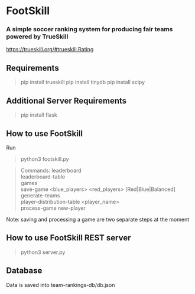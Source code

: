 # FootSkill
### A simple soccer ranking system for producing fair teams powered by TrueSkill

https://trueskill.org/#trueskill.Rating

## Requirements

> pip install trueskill
> pip install tinydb
> pip install scipy

## Additional Server Requirements

> pip install flask

## How to use FootSkill

Run
> python3 footskill.py

>Commands:
> leaderboard<br />
> leaderboard-table<br />
> games<br />
> save-game <date> <blue_players> <red_players> [Red|Blue|Balanced]<br />
> generate-teams <players><br />
> player-distribution-table <player_name><br />
> process-game <date>
> new-player <name>

Note: saving and processing a game are two separate steps at the moment

## How to use FootSkill REST server

> python3 server.py

## Database

Data is saved into team-rankings-db/db.json

